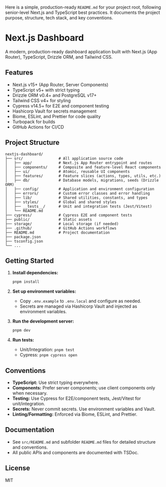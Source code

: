 Here is a simple, production-ready `README.md` for your project root, following senior-level Next.js and TypeScript best practices. It documents the project purpose, structure, tech stack, and key conventions.

# Next.js Dashboard

A modern, production-ready dashboard application built with Next.js (App Router), TypeScript, Drizzle ORM, and Tailwind CSS.

## Features

- Next.js v15+ (App Router, Server Components)
- TypeScript v5+ with strict typing
- Drizzle ORM v0.4+ and PostgreSQL v17+
- Tailwind CSS v4+ for styling
- Cypress v14.5+ for E2E and component testing
- Hashicorp Vault for secrets management
- Biome, ESLint, and Prettier for code quality
- Turbopack for builds
- GitHub Actions for CI/CD

## Project Structure

```
nextjs-dashboard/
├── src/                # All application source code
│   ├── app/            # Next.js App Router entrypoint and routes
│   ├── components/     # Composite and feature-level React components
│   ├── ui/             # Atomic, reusable UI components
│   ├── features/       # Feature slices (actions, types, utils, etc.)
│   ├── db/             # Database models, migrations, seeds (Drizzle ORM)
│   ├── config/         # Application and environment configuration
│   ├── errors/         # Custom error classes and error handling
│   ├── lib/            # Shared utilities, constants, and types
│   ├── styles/         # Global and shared styles
│   ├── __tests__/      # Unit and integration tests (Jest/Vitest)
│   └── README.md
├── cypress/            # Cypress E2E and component tests
├── public/             # Static assets
├── storage/            # Local storage (if needed)
├── .github/            # GitHub Actions workflows
├── README.md           # Project documentation
├── package.json
├── tsconfig.json
└── ...
```

## Getting Started

1. **Install dependencies:**

   ```sh
   pnpm install
   ```

2. **Set up environment variables:**
   - Copy `.env.example` to `.env.local` and configure as needed.
   - Secrets are managed via Hashicorp Vault and injected as environment variables.

3. **Run the development server:**

   ```sh
   pnpm dev
   ```

4. **Run tests:**
   - Unit/Integration: `pnpm test`
   - Cypress: `pnpm cypress open`

## Conventions

- **TypeScript:** Use strict typing everywhere.
- **Components:** Prefer server components; use client components only when necessary.
- **Testing:** Use Cypress for E2E/component tests, Jest/Vitest for unit/integration.
- **Secrets:** Never commit secrets. Use environment variables and Vault.
- **Linting/Formatting:** Enforced via Biome, ESLint, and Prettier.

## Documentation

- See `src/README.md` and subfolder `README.md` files for detailed structure and conventions.
- All public APIs and components are documented with TSDoc.

## License

MIT

